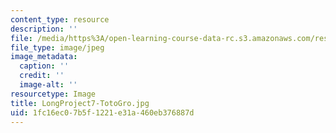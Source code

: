```yaml
---
content_type: resource
description: ''
file: /media/https%3A/open-learning-course-data-rc.s3.amazonaws.com/res-3-003-learn-to-build-your-own-videogame-with-the-unity-game-engine-and-microsoft-kinect-january-iap-2017/1fc16ec07b5f1221e31a460eb376887d_LongProject7-TotoGro.jpg
file_type: image/jpeg
image_metadata:
  caption: ''
  credit: ''
  image-alt: ''
resourcetype: Image
title: LongProject7-TotoGro.jpg
uid: 1fc16ec0-7b5f-1221-e31a-460eb376887d
---
```

